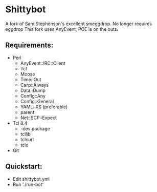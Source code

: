 Shittybot
=========
A fork of Sam Stephenson's excellent smeggdrop.
No longer requires eggdrop
This fork uses AnyEvent, POE is on the outs.


Requirements:
------------
- Perl
  - AnyEvent::IRC::Client
  - Tcl
  - Moose
  - Time::Out
  - Carp::Always
  - Data::Dump
  - Config::Any
  - Config::General
  - YAML::XS (preferable)
  - parent
  - Net::SCP::Expect
- Tcl 8.4
  - -dev package
  - tcllib
  - tclcurl
  - tclx
- Git

Quickstart:
----------
- Edit shittybot.yml
- Run './run-bot'
